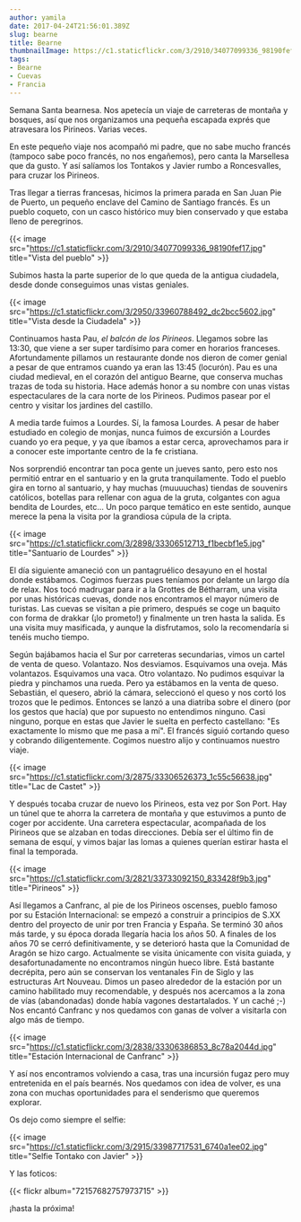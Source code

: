 ```yaml
---
author: yamila
date: 2017-04-24T21:56:01.389Z
slug: bearne
title: Bearne
thumbnailImage: https://c1.staticflickr.com/3/2910/34077099336_98190fef17.jpg
tags:
- Bearne
- Cuevas
- Francia
---
```


Semana Santa bearnesa. Nos apetecía un viaje de carreteras de montaña y bosques, así que nos organizamos una pequeña escapada exprés que atravesara los Pirineos. Varias veces.

En este pequeño viaje nos acompañó mi padre, que no sabe mucho francés (tampoco sabe poco francés, no nos engañemos), pero canta la Marsellesa que da gusto. Y así salíamos los Tontakos y Javier rumbo a Roncesvalles, para cruzar los Pirineos.

Tras llegar a tierras francesas, hicimos la primera parada en San Juan Pie de Puerto, un pequeño enclave del Camino de Santiago francés. Es un pueblo coqueto, con un casco histórico muy bien conservado y que estaba lleno de peregrinos.

{{< image src="https://c1.staticflickr.com/3/2910/34077099336_98190fef17.jpg" title="Vista del pueblo" >}}

Subimos hasta la parte superior de lo que queda de la antigua ciudadela, desde donde conseguimos unas vistas geniales.

{{< image src="https://c1.staticflickr.com/3/2950/33960788492_dc2bcc5602.jpg" title="Vista desde la Ciudadela" >}}

Continuamos hasta Pau, <em>el balcón de los Pirineos</em>. Llegamos sobre las 13:30, que viene a ser super tardísimo para comer en horarios franceses. Afortundamente pillamos un restaurante donde nos dieron de comer genial a pesar de que entramos cuando ya eran las 13:45 (locurón). Pau es una ciudad medieval, en el corazón del antiguo Bearne, que conserva muchas trazas de toda su historia. Hace además honor a su nombre con unas vistas espectaculares de la cara norte de los Pirineos. Pudimos pasear por el centro y visitar los jardines del castillo.

A media tarde fuimos a Lourdes. Sí, la famosa Lourdes. A pesar de haber estudiado en colegio de monjas, nunca fuimos de excursión a Lourdes cuando yo era peque, y ya que íbamos a estar cerca, aprovechamos para ir a conocer este importante centro de la fe cristiana.

Nos sorprendió encontrar tan poca gente un jueves santo, pero esto nos permitió entrar en el santuario y en la gruta tranquilamente. Todo el pueblo gira en torno al santuario, y hay muchas (muuuuchas) tiendas de souvenirs católicos, botellas para rellenar con agua de la gruta, colgantes con agua bendita de Lourdes, etc... Un poco parque temático en este sentido, aunque merece la pena la visita por la grandiosa cúpula de la cripta.

{{< image src="https://c1.staticflickr.com/3/2898/33306512713_f1becbf1e5.jpg" title="Santuario de Lourdes" >}}

El día siguiente amaneció con un pantagruélico desayuno en el hostal donde estábamos. Cogimos fuerzas pues teníamos por delante un largo día de relax. Nos tocó madrugar para ir a la Grottes de Bétharram, una visita por unas históricas cuevas, donde nos encontramos el mayor número de turistas. Las cuevas se visitan a pie primero, después se coge un baquito con forma de drakkar (¡lo prometo!) y finalmente un tren hasta la salida. Es una visita muy masificada, y aunque la disfrutamos, solo la recomendaría si tenéis mucho tiempo.

Según bajábamos hacia el Sur por carreteras secundarias, vimos un cartel de venta de queso. Volantazo. Nos desviamos. Esquivamos una oveja. Más volantazos. Esquivamos una vaca. Otro volantazo. No pudimos esquivar la piedra y pinchamos una rueda. Pero ya estábamos en la venta de queso. Sebastián, el quesero, abrió la cámara, seleccionó el queso y nos cortó los trozos que le pedimos. Entonces se lanzó a una diatriba sobre el dinero (por los gestos que hacía) que por supuesto no entendimos ninguno. Casi ninguno, porque en estas que Javier le suelta en perfecto castellano: "Es exactamente lo mismo que me pasa a mí". El francés siguió cortando queso y cobrando diligentemente. Cogimos nuestro alijo y continuamos nuestro viaje.

{{< image src="https://c1.staticflickr.com/3/2875/33306526373_1c55c56638.jpg" title="Lac de Castet" >}}

Y después tocaba cruzar de nuevo los Pirineos, esta vez por Son Port. Hay un túnel que te ahorra la carretera de montaña y que estuvimos a punto de coger por accidente. Una carretera espectacular, acompañada de los Pirineos que se alzaban en todas direcciones. Debía ser el último fin de semana de esquí, y vimos bajar las lomas a quienes querían estirar hasta el final la temporada.

{{< image src="https://c1.staticflickr.com/3/2821/33733092150_833428f9b3.jpg" title="Pirineos" >}}

Así llegamos a Canfranc, al pie de los Pirineos oscenses, pueblo famoso por su Estación Internacional: se empezó a construir a principios de S.XX dentro del proyecto de unir por tren Francia y España. Se terminó 30 años más tarde, y su época dorada llegaría hacia los años 50. A finales de los años 70 se cerró definitivamente, y se deterioró hasta que la Comunidad de Aragón se hizo cargo. Actualmente se visita únicamente con visita guiada, y desafortunadamente no encontramos ningún hueco libre. Está bastante decrépita, pero aún se conservan los ventanales Fin de Siglo y las estructuras Art Nouveau. Dimos un paseo alrededor de la estación por un camino habilitado muy recomendable, y después nos acercamos a la zona de vías (abandonadas) donde había vagones destartalados. Y un caché ;-) Nos encantó Canfranc y nos quedamos con ganas de volver a visitarla con algo más de tiempo.

{{< image src="https://c1.staticflickr.com/3/2838/33306386853_8c78a2044d.jpg" title="Estación Internacional de Canfranc" >}}

Y así nos encontramos volviendo a casa, tras una incursión fugaz pero muy entretenida en el país bearnés. Nos quedamos con idea de volver, es una zona con muchas oportunidades para el senderismo que queremos explorar.

Os dejo como siempre el selfie:

{{< image src="https://c1.staticflickr.com/3/2915/33987717531_6740a1ee02.jpg" title="Selfie Tontako con Javier" >}}

Y las foticos:

{{< flickr album="72157682757973715" >}}

¡hasta la próxima!
